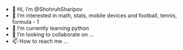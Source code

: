 - 👋 Hi, I’m @ShohruhSharipov
- 👀 I’m interested in math, stats, mobile devices and football, tennis, formula - 1
- 🌱 I’m currently learning python
- 💞️ I’m looking to collaborate on ...
- 📫 How to reach me ...

<!---
ShohruhSharipov/ShohruhSharipov is a ✨ special ✨ repository because its `README.md` (this file) appears on your GitHub profile.
You can click the Preview link to take a look at your changes.
--->

